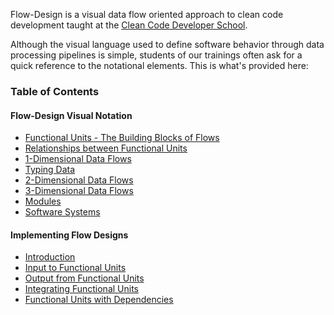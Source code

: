 Flow-Design is a visual data flow oriented approach to clean code development taught at the [Clean Code Developer School](http://ccd-school.de).

Although the visual language used to define software behavior through data processing pipelines is simple, students of our trainings often ask for a quick reference to the notational elements. This is what's provided here:

### Table of Contents

#### Flow-Design Visual Notation

* [Functional Units - The Building Blocks of Flows](Functional-Units--as-the-Building-Blocks-of-Flows)
* [Relationships between Functional Units](Relationships-between-Functional-Units)
* [1-Dimensional Data Flows](1-Dimensional-Data-Flows)
* [Typing Data](Typing-Data)
* [2-Dimensional Data Flows](2-Dimensional-Data-Flows)
* [3-Dimensional Data Flows](3-Dimensional-Data-Flows)
* [Modules](Modules)
* [Software Systems](Software-Systems)

#### Implementing Flow Designs

* [Introduction](Introduction-to-Implementation)
* [Input to Functional Units](Input-to-Functional-Units)
* [Output from Functional Units](Output-from-Functional-Units)
* [Integrating Functional Units](Integrating-Functional-Units)
* [Functional Units with Dependencies](Functional-Units-with-Dependencies)